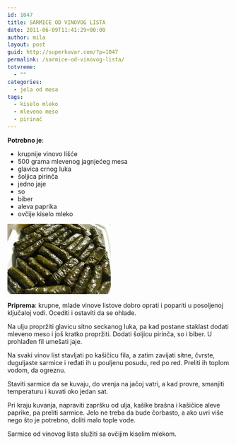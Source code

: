 ```yaml
---
id: 1047
title: SARMICE OD VINOVOG LISTA
date: 2011-06-09T11:41:29+00:00
author: mila
layout: post
guid: http://superkuvar.com/?p=1047
permalink: /sarmice-od-vinovog-lista/
totvreme:
  - ""
categories:
  - jela od mesa
tags:
  - kiselo mleko
  - mleveno meso
  - pirinač
---
```

**Potrebno je**:

  * krupnije vinovo lišće
  * 500 grama mlevenog jagnjećeg mesa
  * glavica crnog luka
  * šoljica pirinča
  * jedno jaje
  * so
  * biber
  * aleva paprika
  * ovčije kiselo mleko

<img class="alignnone size-full wp-image-1048" title="sarmicevinove" src="/wp-content/uploads/2011/06/sarmicevinove-e1307619633423.jpg" alt="" width="234" height="159" /> 

**Priprema**: krupne, mlade vinove listove dobro oprati i popariti u posoljenoj ključaloj vodi. Ocediti i ostaviti da se ohlade.

Na ulju propržiti glavicu sitno seckanog luka, pa kad postane staklast dodati mleveno meso i još kratko propržiti. Dodati šoljicu pirinča, so i biber. U prohlađen fil umešati jaje.

Na svaki vinov list stavljati po kašičicu fila, a zatim zavijati sitne, čvrste, duguljaste sarmice i ređati ih u pouljenu posudu, red po red. Preliti ih toplom vodom, da ogreznu.

Staviti sarmice da se kuvaju, do vrenja na jačoj vatri, a kad provre, smanjiti temperaturu i kuvati oko jedan sat.

Pri kraju kuvanja, napraviti zapršku od ulja, kašike brašna i kašičice aleve paprike, pa preliti sarmice. Jelo ne treba da bude čorbasto, a ako uvri više nego što je potrebno, doliti malo tople vode.

Sarmice od vinovog lista služiti sa ovčijim kiselim mlekom.